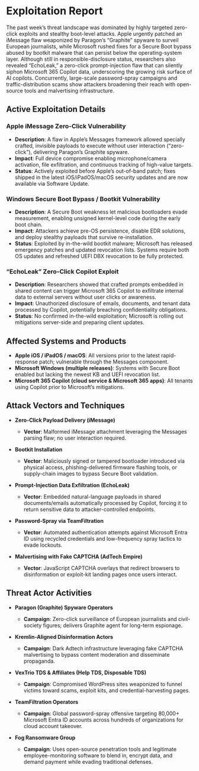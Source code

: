 # Exploitation Report

The past week’s threat landscape was dominated by highly targeted zero-click exploits and stealthy boot-level attacks.  Apple urgently patched an iMessage flaw weaponized by Paragon’s “Graphite” spyware to surveil European journalists, while Microsoft rushed fixes for a Secure Boot bypass abused by bootkit malware that can persist below the operating-system layer.  Although still in responsible-disclosure status, researchers also revealed “EchoLeak,” a zero-click prompt-injection flaw that can silently siphon Microsoft 365 Copilot data, underscoring the growing risk surface of AI copilots.  Concurrently, large-scale password-spray campaigns and traffic-distribution scams show attackers broadening their reach with open-source tools and malvertising infrastructure.

## Active Exploitation Details

### Apple iMessage Zero-Click Vulnerability
- **Description**: A flaw in Apple’s Messages framework allowed specially crafted, invisible payloads to execute without user interaction (“zero-click”), delivering Paragon’s Graphite spyware.
- **Impact**: Full device compromise enabling microphone/camera activation, file exfiltration, and continuous tracking of high-value targets.
- **Status**: Actively exploited before Apple’s out-of-band patch; fixes shipped in the latest iOS/iPadOS/macOS security updates and are now available via Software Update.

### Windows Secure Boot Bypass / Bootkit Vulnerability
- **Description**: A Secure Boot weakness let malicious bootloaders evade measurement, enabling unsigned kernel-level code during the early boot chain.
- **Impact**: Attackers achieve pre-OS persistence, disable EDR solutions, and deploy stealthy payloads that survive re-installation.
- **Status**: Exploited by in-the-wild bootkit malware; Microsoft has released emergency patches and updated revocation lists.  Systems require both OS updates and refreshed UEFI DBX revocation to be fully protected.

### “EchoLeak” Zero-Click Copilot Exploit
- **Description**: Researchers showed that crafted prompts embedded in shared content can trigger Microsoft 365 Copilot to exfiltrate internal data to external servers without user clicks or awareness.
- **Impact**: Unauthorized disclosure of emails, documents, and tenant data processed by Copilot, potentially breaching confidentiality obligations.
- **Status**: No confirmed in-the-wild exploitation; Microsoft is rolling out mitigations server-side and preparing client updates.

## Affected Systems and Products

- **Apple iOS / iPadOS / macOS**: All versions prior to the latest rapid-response patch; vulnerable through the Messages component.  
- **Microsoft Windows (multiple releases)**: Systems with Secure Boot enabled but lacking the newest KB and UEFI revocation list.  
- **Microsoft 365 Copilot (cloud service & Microsoft 365 apps)**: All tenants using Copilot prior to Microsoft’s mitigations.  

## Attack Vectors and Techniques

- **Zero-Click Payload Delivery (iMessage)**  
  - **Vector**: Malformed iMessage attachment leveraging the Messages parsing flaw; no user interaction required.

- **Bootkit Installation**  
  - **Vector**: Maliciously signed or tampered bootloader introduced via physical access, phishing-delivered firmware flashing tools, or supply-chain images to bypass Secure Boot validation.

- **Prompt-Injection Data Exfiltration (EchoLeak)**  
  - **Vector**: Embedded natural-language payloads in shared documents/emails automatically processed by Copilot, forcing it to return sensitive data to attacker-controlled endpoints.

- **Password-Spray via TeamFiltration**  
  - **Vector**: Automated authentication attempts against Microsoft Entra ID using recycled credentials and low-frequency spray tactics to evade lockouts.

- **Malvertising with Fake CAPTCHA (AdTech Empire)**  
  - **Vector**: JavaScript CAPTCHA overlays that redirect browsers to disinformation or exploit-kit landing pages once users interact.

## Threat Actor Activities

- **Paragon (Graphite) Spyware Operators**  
  - **Campaign**: Zero-click surveillance of European journalists and civil-society figures; delivers Graphite agent for long-term espionage.

- **Kremlin-Aligned Disinformation Actors**  
  - **Campaign**: Dark Adtech infrastructure leveraging fake CAPTCHA malvertising to bypass content moderation and disseminate propaganda.

- **VexTrio TDS & Affiliates (Help TDS, Disposable TDS)**  
  - **Campaign**: Compromised WordPress sites weaponized to funnel victims toward scams, exploit kits, and credential-harvesting pages.

- **TeamFiltration Operators**  
  - **Campaign**: Global password-spray offensive targeting 80,000+ Microsoft Entra ID accounts across hundreds of organizations for cloud account takeover.

- **Fog Ransomware Group**  
  - **Campaign**: Uses open-source penetration tools and legitimate employee-monitoring software to blend in, encrypt data, and demand payment while evading traditional defenses.


